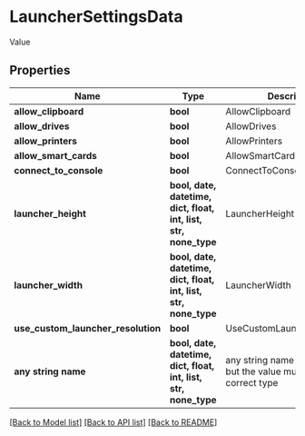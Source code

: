 # LauncherSettingsData

Value

## Properties
Name | Type | Description | Notes
------------ | ------------- | ------------- | -------------
**allow_clipboard** | **bool** | AllowClipboard | [optional] 
**allow_drives** | **bool** | AllowDrives | [optional] 
**allow_printers** | **bool** | AllowPrinters | [optional] 
**allow_smart_cards** | **bool** | AllowSmartCards | [optional] 
**connect_to_console** | **bool** | ConnectToConsole | [optional] 
**launcher_height** | **bool, date, datetime, dict, float, int, list, str, none_type** | LauncherHeight | [optional] 
**launcher_width** | **bool, date, datetime, dict, float, int, list, str, none_type** | LauncherWidth | [optional] 
**use_custom_launcher_resolution** | **bool** | UseCustomLauncherResolution | [optional] 
**any string name** | **bool, date, datetime, dict, float, int, list, str, none_type** | any string name can be used but the value must be the correct type | [optional]

[[Back to Model list]](../README.md#documentation-for-models) [[Back to API list]](../README.md#documentation-for-api-endpoints) [[Back to README]](../README.md)



